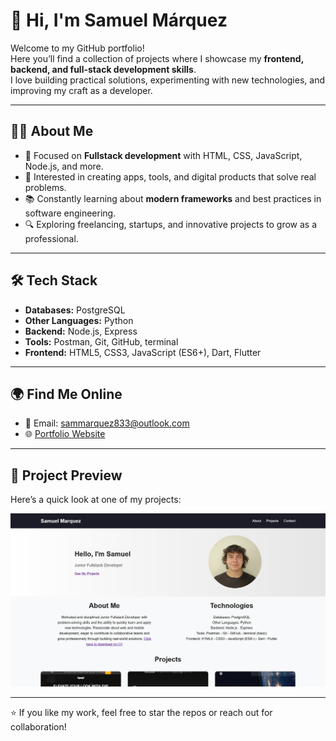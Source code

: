 # 👋 Hi, I'm Samuel Márquez

Welcome to my GitHub portfolio!  
Here you’ll find a collection of projects where I showcase my **frontend, backend, and full-stack development skills**.  
I love building practical solutions, experimenting with new technologies, and improving my craft as a developer.  

---

## 🧑‍💻 About Me
- 🎯 Focused on **Fullstack development** with HTML, CSS, JavaScript, Node.js, and more.  
- 🚀 Interested in creating apps, tools, and digital products that solve real problems.  
- 📚 Constantly learning about **modern frameworks** and best practices in software engineering.  
- 🔍 Exploring freelancing, startups, and innovative projects to grow as a professional.  

---

## 🛠️ Tech Stack
- **Databases:** PostgreSQL 
- **Other Languages:** Python  
- **Backend:** Node.js, Express 
- **Tools:** Postman, Git, GitHub, terminal   
- **Frontend:** HTML5, CSS3, JavaScript (ES6+), Dart, Flutter 

---

## 🌍 Find Me Online
- 📧 Email: sammarquez833@outlook.com  
- 🌐 [Portfolio Website](https://samuelmarquez833.github.io/portfolio/)   

---

## 🔹 Project Preview

Here’s a quick look at one of my projects:  

![Portfolio](preview.png)

---

⭐ If you like my work, feel free to star the repos or reach out for collaboration!  

